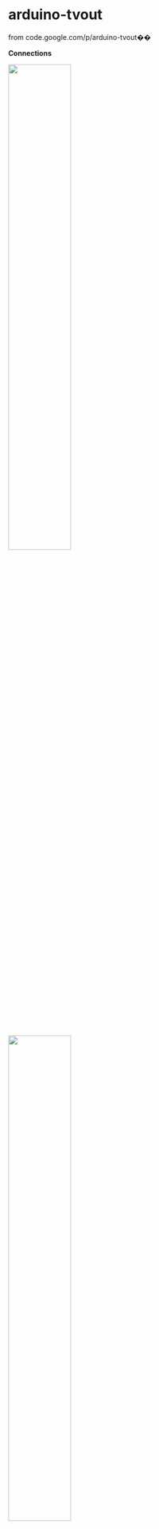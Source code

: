 # arduino-tvout
from code.google.com/p/arduino-tvout��

**Connections**

<img src="http://farm5.static.flickr.com/4087/5225072558_5f5f760037.jpg" width="50%"/>

<img src="https://github.com/fredericplante/arduino-tvout/blob/master/tvpin.JPG" width="50%"/>


There are some timing issues with the m1284p, may be related to sanguino core.


Wiki needs to be done!
